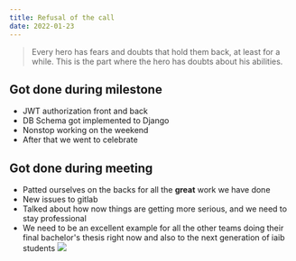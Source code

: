 ```yaml
---
title: Refusal of the call
date: 2022-01-23
---
```

> Every hero has fears and doubts that hold them back, at least for a while. This is the part where the hero has doubts about his abilities.

## Got done during milestone
- JWT authorization front and back
- DB Schema got implemented to Django
- Nonstop working on the weekend
- After that we went to celebrate
## Got done during meeting
- Patted ourselves on the backs for all the **great** work we have done
- New issues to gitlab
- Talked about how now things are getting more serious, and we need to stay professional
- We need to be an excellent example for all the other teams doing their final bachelor's thesis right now and also to the next generation of iaib students
![](/retro3/rejoicing.gif)
